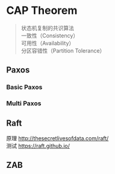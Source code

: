 # CAP Theorem
> 状态机复制的共识算法  
一致性（Consistency）  
可用性（Availability）  
分区容错性（Partition Tolerance）  

## Paxos
### Basic Paxos
### Multi Paxos

## Raft
原理 http://thesecretlivesofdata.com/raft/  
测试 https://raft.github.io/
## ZAB
